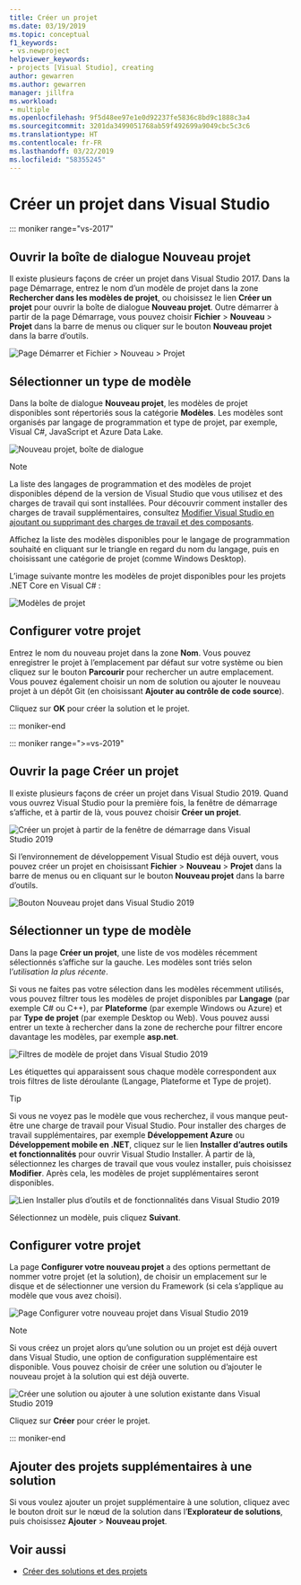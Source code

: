 ```yaml
---
title: Créer un projet
ms.date: 03/19/2019
ms.topic: conceptual
f1_keywords:
- vs.newproject
helpviewer_keywords:
- projects [Visual Studio], creating
author: gewarren
ms.author: gewarren
manager: jillfra
ms.workload:
- multiple
ms.openlocfilehash: 9f5d48ee97e1e0d92237fe5836c8bd9c1888c3a4
ms.sourcegitcommit: 3201da3499051768ab59f492699a9049cbc5c3c6
ms.translationtype: HT
ms.contentlocale: fr-FR
ms.lasthandoff: 03/22/2019
ms.locfileid: "58355245"
---
```

# <a name="create-a-new-project-in-visual-studio"></a>Créer un projet dans Visual Studio

::: moniker range="vs-2017"

## <a name="open-the-new-project-dialog"></a>Ouvrir la boîte de dialogue Nouveau projet

Il existe plusieurs façons de créer un projet dans Visual Studio 2017. Dans la page Démarrage, entrez le nom d’un modèle de projet dans la zone **Rechercher dans les modèles de projet**, ou choisissez le lien **Créer un projet** pour ouvrir la boîte de dialogue **Nouveau projet**. Outre démarrer à partir de la page Démarrage, vous pouvez choisir **Fichier** > **Nouveau** > **Projet** dans la barre de menus ou cliquer sur le bouton **Nouveau projet** dans la barre d’outils.

![Page Démarrer et Fichier > Nouveau > Projet](./media/vside-newproject1.png)

## <a name="select-a-template-type"></a>Sélectionner un type de modèle

Dans la boîte de dialogue **Nouveau projet**, les modèles de projet disponibles sont répertoriés sous la catégorie **Modèles**. Les modèles sont organisés par langage de programmation et type de projet, par exemple, Visual C#, JavaScript et Azure Data Lake.

![Nouveau projet, boîte de dialogue](./media/vside-newproject-templates-list.png)

> [!NOTE]
> La liste des langages de programmation et des modèles de projet disponibles dépend de la version de Visual Studio que vous utilisez et des charges de travail qui sont installées. Pour découvrir comment installer des charges de travail supplémentaires, consultez [Modifier Visual Studio en ajoutant ou supprimant des charges de travail et des composants](../install/modify-visual-studio.md).

Affichez la liste des modèles disponibles pour le langage de programmation souhaité en cliquant sur le triangle en regard du nom du langage, puis en choisissant une catégorie de projet (comme Windows Desktop).

L’image suivante montre les modèles de projet disponibles pour les projets .NET Core en Visual C# :

![Modèles de projet](./media/new-project-dialog-net-core.png)

## <a name="configure-your-project"></a>Configurer votre projet

Entrez le nom du nouveau projet dans la zone **Nom**. Vous pouvez enregistrer le projet à l’emplacement par défaut sur votre système ou bien cliquez sur le bouton **Parcourir** pour rechercher un autre emplacement. Vous pouvez également choisir un nom de solution ou ajouter le nouveau projet à un dépôt Git (en choisissant **Ajouter au contrôle de code source**).

Cliquez sur **OK** pour créer la solution et le projet.

::: moniker-end

::: moniker range=">=vs-2019"

## <a name="open-the-create-a-new-project-page"></a>Ouvrir la page Créer un projet

Il existe plusieurs façons de créer un projet dans Visual Studio 2019. Quand vous ouvrez Visual Studio pour la première fois, la fenêtre de démarrage s’affiche, et à partir de là, vous pouvez choisir **Créer un projet**.

![Créer un projet à partir de la fenêtre de démarrage dans Visual Studio 2019](media/vs-2019/start-window-create-new-project.png)

Si l’environnement de développement Visual Studio est déjà ouvert, vous pouvez créer un projet en choisissant **Fichier** > **Nouveau** > **Projet** dans la barre de menus ou en cliquant sur le bouton **Nouveau projet** dans la barre d’outils.

![Bouton Nouveau projet dans Visual Studio 2019](media/vs-2019/new-project-button.png)

## <a name="select-a-template-type"></a>Sélectionner un type de modèle

Dans la page **Créer un projet**, une liste de vos modèles récemment sélectionnés s’affiche sur la gauche. Les modèles sont triés selon l’*utilisation la plus récente*.

Si vous ne faites pas votre sélection dans les modèles récemment utilisés, vous pouvez filtrer tous les modèles de projet disponibles par **Langage** (par exemple C# ou C++), par **Plateforme** (par exemple Windows ou Azure) et par **Type de projet** (par exemple Desktop ou Web). Vous pouvez aussi entrer un texte à rechercher dans la zone de recherche pour filtrer encore davantage les modèles, par exemple **asp.net**.

![Filtres de modèle de projet dans Visual Studio 2019](media/vs-2019/create-new-project-filters.png)

Les étiquettes qui apparaissent sous chaque modèle correspondent aux trois filtres de liste déroulante (Langage, Plateforme et Type de projet).

> [!TIP]
> Si vous ne voyez pas le modèle que vous recherchez, il vous manque peut-être une charge de travail pour Visual Studio. Pour installer des charges de travail supplémentaires, par exemple **Développement Azure** ou **Développement mobile en .NET**, cliquez sur le lien **Installer d’autres outils et fonctionnalités** pour ouvrir Visual Studio Installer. À partir de là, sélectionnez les charges de travail que vous voulez installer, puis choisissez **Modifier**. Après cela, les modèles de projet supplémentaires seront disponibles.
>
> ![Lien Installer plus d’outils et de fonctionnalités dans Visual Studio 2019](media/vs-2019/install-more-tools-features.png)

Sélectionnez un modèle, puis cliquez **Suivant**.

## <a name="configure-your-project"></a>Configurer votre projet

La page **Configurer votre nouveau projet** a des options permettant de nommer votre projet (et la solution), de choisir un emplacement sur le disque et de sélectionner une version du Framework (si cela s’applique au modèle que vous avez choisi).

![Page Configurer votre nouveau projet dans Visual Studio 2019](media/vs-2019/configure-new-project.png)

> [!NOTE]
> Si vous créez un projet alors qu’une solution ou un projet est déjà ouvert dans Visual Studio, une option de configuration supplémentaire est disponible. Vous pouvez choisir de créer une solution ou d’ajouter le nouveau projet à la solution qui est déjà ouverte.
>
> ![Créer une solution ou ajouter à une solution existante dans Visual Studio 2019](media/vs-2019/configure-new-project-solution.png)

Cliquez sur **Créer** pour créer le projet.

::: moniker-end

## <a name="add-additional-projects-to-a-solution"></a>Ajouter des projets supplémentaires à une solution

Si vous voulez ajouter un projet supplémentaire à une solution, cliquez avec le bouton droit sur le nœud de la solution dans l’**Explorateur de solutions**, puis choisissez **Ajouter** > **Nouveau projet**.

## <a name="see-also"></a>Voir aussi

- [Créer des solutions et des projets](creating-solutions-and-projects.md)
